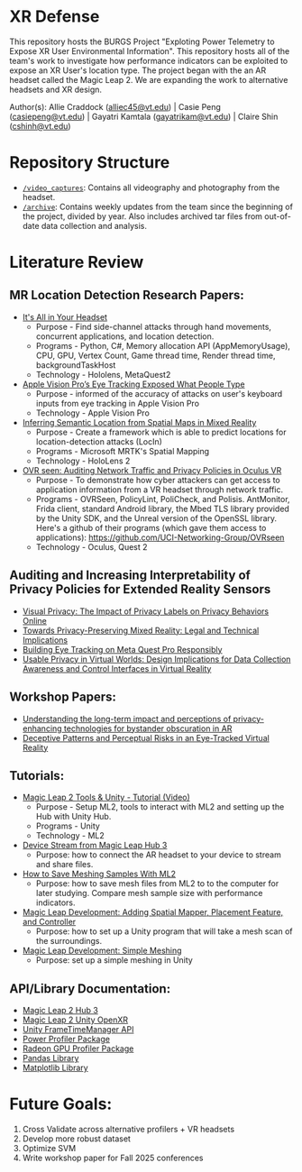 # XR Defense

This repository hosts the BURGS Project "Exploting Power Telemetry to Expose XR User Environmental Information". This repository hosts all of the team's work to investigate how performance indicators can be exploited to expose an XR User's location type. The project began with the an AR headset called the Magic Leap 2. We are expanding the work to alternative headsets and XR design. 

Author(s): 
Allie Craddock (alliec45@vt.edu) | 
Casie Peng (casiepeng@vt.edu) | 
Gayatri Kamtala (gayatrikam@vt.edu) |
Claire Shin (cshinh@vt.edu)

# Repository Structure 
- [`/video_captures`](https://github.com/alliec45/mixed_reality_defense/tree/main/video_captures): Contains all videography and photography from the headset. 
- [`/archive`](https://github.com/alliec45/mixed_reality_defense/tree/main/archive): Contains weekly updates from the team since the beginning of the project, divided by year. Also includes archived tar files from out-of-date data collection and analysis. 

# Literature Review 
## MR Location Detection Research Papers:
- [It's All in Your Headset](https://www.usenix.org/system/files/sec23fall-prepub-131-zhang-yicheng.pdf)
    - Purpose - Find side-channel attacks through hand movements, concurrent applications, and location detection. 
    - Programs - Python, C#, Memory allocation API (AppMemoryUsage), CPU, GPU, Vertex Count, Game thread time, Render thread time, backgroundTaskHost
    - Technology - Hololens, MetaQuest2
- [Apple Vision Pro’s Eye Tracking Exposed What People Type](https://nam04.safelinks.protection.outlook.com/?url=https%3A%2F%2Fwww.wired.com%2Fstory%2Fapple-vision-pro-persona-eye-tracking-spy-typing%2F&data=05%7C02%7Ccasiepeng%40vt.edu%7C3f171c6378b241fd2df408dcd382f7ba%7C6095688410ad40fa863d4f32c1e3a37a%7C0%7C0%7C638617806691080948%7CUnknown%7CTWFpbGZsb3d8eyJWIjoiMC4wLjAwMDAiLCJQIjoiV2luMzIiLCJBTiI6Ik1haWwiLCJXVCI6Mn0%3D%7C0%7C%7C%7C&sdata=XhRvlu5DaztAClu0slOXyrVsUOf8wvRaxJPwVpEvSAI%3D&reserved=0)
    - Purpose - informed of the accuracy of attacks on user's keyboard inputs from eye tracking in Apple Vision Pro
    - Technology - Apple Vision Pro 
- [Inferring Semantic Location from Spatial Maps in Mixed Reality](https://habiba-farrukh.github.io/files/LocIn.pdf)
    - Purpose - Create a framework which is able to predict locations for location-detection attacks (LocIn)
    - Programs - Microsoft MRTK's Spatial Mapping 
    - Technology - HoloLens 2
- [OVR seen: Auditing Network Traffic and Privacy Policies in Oculus VR](https://www.usenix.org/system/files/sec22-trimananda.pdf)
    - Purpose - To demonstrate how cyber attackers can get access to application information from a VR headset through network traffic. 
    - Programs - OVRSeen, PolicyLint, PoliCheck, and Polisis. AntMonitor, Frida client, standard Android library, the Mbed TLS library provided by the Unity SDK, and the Unreal version of the OpenSSL library. Here's a github of their programs (which gave them access to applications): https://github.com/UCI-Networking-Group/OVRseen 
    - Technology - Oculus, Quest 2

## Auditing and Increasing Interpretability of Privacy Policies for Extended Reality Sensors
- [Visual Privacy: The Impact of Privacy Labels on Privacy Behaviors Online](https://drive.google.com/file/d/1i1SlCwdUlmOj0wxwahVAKNcRtccUwHEs/view?usp=drive_link)
- [Towards Privacy-Preserving Mixed Reality: Legal and Technical Implications](https://drive.google.com/file/d/1UQjyLQMPWSMqWTOcaGYq9C0GImGY7Kvu/view?usp=sharing)
- [Building Eye Tracking on Meta Quest Pro Responsibly](https://drive.google.com/file/d/1h5U2KtDAaw6KtLV2bAgRkrBVY--SKnUJ/view?usp=sharing)
- [Usable Privacy in Virtual Worlds: Design Implications for Data Collection Awareness and Control Interfaces in Virtual Reality](https://drive.google.com/file/d/1sLC1n-Dc57tKfGVpMgNqu5pX8CcEjAEV/view?usp=sharing)

## Workshop Papers:
- [Understanding the long-term impact and perceptions of privacy-enhancing technologies for bystander obscuration in AR](https://ieeexplore.ieee.org/abstract/document/10765311)
- [Deceptive Patterns and Perceptual Risks in an Eye-Tracked Virtual Reality](http://www.leelisle.com/wp-content/uploads/2024/03/Deceptive_Patterns.pdf)

## Tutorials: 
- [Magic Leap 2 Tools & Unity - Tutorial (Video)](https://www.youtube.com/watch?v=KqH0zv3e2AY)
    - Purpose - Setup ML2, tools to interact with ML2 and setting up the Hub with Unity Hub. 
    - Programs - Unity
    - Technology - ML2  
- [Device Stream from Magic Leap Hub 3](https://www.magicleap.care/hc/en-us/articles/6589955346957-Device-Stream)
    - Purpose: how to connect the AR headset to your device to stream and share files. 
- [How to Save Meshing Samples With ML2](https://forum.magicleap.cloud/t/how-to-save-meshes-from-ml2-meshing-sample-or-the-spaces-app/4040/4?u=alliec45)
    - Purpose: how to save mesh files from ML2 to to the computer for later studying. Compare mesh sample size with performance indicators. 
- [Magic Leap Development: Adding Spatial Mapper, Placement Feature, and Controller](https://www.youtube.com/watch?v=Ols3g_BHv1I)
    - Purpose: how to set up a Unity program that will take a mesh scan of the surroundings. 
- [Magic Leap Development: Simple Meshing](https://developer-docs.magicleap.cloud/docs/guides/unity/perception/meshing/unity-simple-meshing/)
    - Purpose: set up a simple meshing in Unity

## API/Library Documentation:
- [Magic Leap 2 Hub 3](https://developer-docs.magicleap.cloud/docs/guides/developer-tools/ml-hub-3/get-started/)
- [Magic Leap 2 Unity OpenXR](https://developer-docs.magicleap.cloud/docs/category/unity-openxr/)
- [Unity FrameTimeManager API](https://unity.com/blog/engine-platform/detecting-performance-bottlenecks-with-unity-frame-timing-manager)
- [Power Profiler Package](https://developer-docs.magicleap.cloud/docs/device/power/power-profiler/#)
- [Radeon GPU Profiler Package](https://developer-docs.magicleap.cloud/docs/guides/developer-tools/lumin-aosp-tools/radeon-gpu-profiler/)
- [Pandas Library](https://pandas.pydata.org/docs/)
- [Matplotlib Library](https://matplotlib.org/stable/index.html)

# Future Goals: 
1. Cross Validate across alternative profilers + VR headsets
2. Develop more robust dataset
3. Optimize SVM 
4. Write workshop paper for Fall 2025 conferences 
